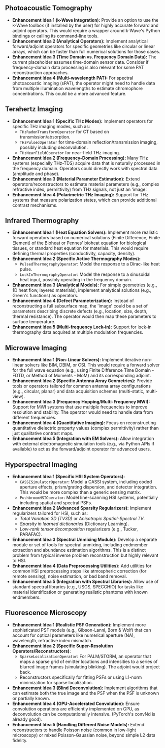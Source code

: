 ## Photoacoustic Tomography

*   **Enhancement Idea 1 (k-Wave Integration):** Provide an option to use the k-Wave toolbox (if installed by the user) for highly accurate forward and adjoint operators. This would require a wrapper around k-Wave's Python bindings or calling its command-line tools.
*   **Enhancement Idea 2 (Analytical Operators):** Implement analytical forward/adjoint operators for specific geometries like circular or linear arrays, which can be faster than full numerical solutions for those cases.
*   **Enhancement Idea 3 (Time Domain vs. Frequency Domain Data):** The current placeholder assumes time-domain sensor data. Consider if frequency-domain data processing is also relevant for some PAT reconstruction approaches.
*   **Enhancement Idea 4 (Multi-wavelength PAT):** For spectral photoacoustic imaging (sPAT), the operator might need to handle data from multiple illumination wavelengths to estimate chromophore concentrations. This could be a more advanced feature.

## Terahertz Imaging

*   **Enhancement Idea 1 (Specific THz Modes):** Implement operators for specific THz imaging modes, such as:
    *   `THzRadonTransformOperator` for CT based on transmission/absorption.
    *   `THzPulsedOperator` for time-domain reflection/transmission imaging, possibly including deconvolution.
    *   `THzNearFieldOperator` for near-field THz imaging.
*   **Enhancement Idea 2 (Frequency-Domain Processing):** Many THz systems (especially THz-TDS) acquire data that is naturally processed in the frequency domain. Operators could directly work with spectral data (amplitude and phase).
*   **Enhancement Idea 3 (Material Parameter Estimation):** Extend operators/reconstructors to estimate material parameters (e.g., complex refractive index, permittivity) from THz signals, not just an 'image'.
*   **Enhancement Idea 4 (Polarimetric THz Imaging):** Support for THz systems that measure polarization states, which can provide additional contrast mechanisms.

## Infrared Thermography

*   **Enhancement Idea 1 (Heat Equation Solvers):** Implement more realistic forward operators based on numerical solutions (Finite Difference, Finite Element) of the Bioheat or Pennes' bioheat equation for biological tissues, or standard heat equation for materials. This would require defining thermal properties (conductivity, capacity, density).
*   **Enhancement Idea 2 (Specific Active Thermography Modes):**
    *   `PulsedThermographyOperator`: Model the response to a Dirac-like heat pulse.
    *   `LockInThermographyOperator`: Model the response to a sinusoidal heat input, possibly operating in the frequency domain.
*   **Enhancement Idea 3 (Analytical Models):** For simple geometries (e.g., 1D heat flow, layered materials), implement analytical solutions (e.g., Green's functions) as operators.
*   **Enhancement Idea 4 (Defect Parameterization):** Instead of reconstructing a full subsurface map, the 'image' could be a set of parameters describing discrete defects (e.g., location, size, depth, thermal resistance). The operator would then map these parameters to surface temperature.
*   **Enhancement Idea 5 (Multi-frequency Lock-in):** Support for lock-in thermography data acquired at multiple modulation frequencies.

## Microwave Imaging

*   **Enhancement Idea 1 (Non-Linear Solvers):** Implement iterative non-linear solvers like BIM, DBIM, or CSI. This would require a forward solver for the full wave equation (e.g., using Finite Difference Time Domain - FDTD, or Method of Moments - MoM) and its corresponding adjoint.
*   **Enhancement Idea 2 (Specific Antenna Array Geometries):** Provide tools or operators tailored for common antenna array configurations (e.g., circular, planar) and data acquisition schemes (multi-static, multi-view).
*   **Enhancement Idea 3 (Frequency Hopping/Multi-Frequency MWI):** Support for MWI systems that use multiple frequencies to improve resolution and stability. The operator would need to handle data from different frequencies.
*   **Enhancement Idea 4 (Quantitative Imaging):** Focus on reconstructing quantitative dielectric property values (complex permittivity) rather than just qualitative contrast maps.
*   **Enhancement Idea 5 (Integration with EM Solvers):** Allow integration with external electromagnetic simulation tools (e.g., via Python APIs if available) to act as the forward/adjoint operator for advanced users.

## Hyperspectral Imaging

*   **Enhancement Idea 1 (Specific HSI System Operators):**
    *   `CASSISimulatorOperator`: Model a CASSI system, including coded aperture effects, prism/grating dispersion, and detector integration. This would be more complex than a generic sensing matrix.
    *   `PushbroomHSIOperator`: Model line-scanning HSI systems, potentially including spatial and spectral PSFs.
*   **Enhancement Idea 2 (Advanced Sparsity Regularizers):** Implement regularizers tailored for HSI, such as:
    *   *Total Variation 3D (TV3D)* or *Anisotropic Spatial-Spectral TV*.
    *   *Sparsity in learned dictionaries* (Dictionary Learning).
    *   *Low-rank tensor decomposition* regularizers (e.g., Tucker, PARAFAC).
*   **Enhancement Idea 3 (Spectral Unmixing Module):** Develop a separate module or set of tools for spectral unmixing, including endmember extraction and abundance estimation algorithms. This is a distinct problem from typical inverse problem reconstruction but highly relevant to HSI.
*   **Enhancement Idea 4 (Data Preprocessing Utilities):** Add utilities for common HSI preprocessing steps like atmospheric correction (for remote sensing), noise estimation, or bad band removal.
*   **Enhancement Idea 5 (Integration with Spectral Libraries):** Allow use of standard spectral libraries (e.g., USGS, SPECCHIO) for tasks like material identification or generating realistic phantoms with known endmembers.

## Fluorescence Microscopy

*   **Enhancement Idea 1 (Realistic PSF Generation):** Implement more sophisticated PSF models (e.g., Gibson-Lanni, Born & Wolf) that can account for optical parameters like numerical aperture (NA), wavelength, refractive index mismatch.
*   **Enhancement Idea 2 (Specific Super-Resolution Operators/Reconstructors):**
    *   `SparseLocalizationOperator`: For PALM/STORM, an operator that maps a sparse grid of emitter locations and intensities to a series of blurred image frames (simulating blinking). The adjoint would project back.
    *   Reconstructors specifically for fitting PSFs or using L1-norm minimization for sparse localization.
*   **Enhancement Idea 3 (Blind Deconvolution):** Implement algorithms that can estimate both the true image and the PSF when the PSF is unknown or partially known.
*   **Enhancement Idea 4 (GPU-Accelerated Convolution):** Ensure convolution operations are efficiently implemented on GPU, as deconvolution can be computationally intensive. (PyTorch's convNd is already good).
*   **Enhancement Idea 5 (Handling Different Noise Models):** Extend reconstructors to handle Poisson noise (common in low-light microscopy) or mixed Poisson-Gaussian noise, beyond simple L2 data fidelity.
